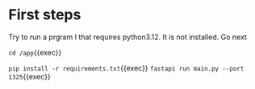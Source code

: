 
# First steps
Try to run a prgram I that requires python3.12.  It is not installed. Go next

`cd /app`{{exec}}


`pip install -r requirements.txt`{{exec}}
`fastapi run main.py --port 1325`{{exec}}
